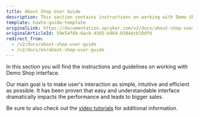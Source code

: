 ```yaml
---
title: About Shop User Guide
description: This section contains instructions on working with Demo Shop interface.
template: howto-guide-template
originalLink: https://documentation.spryker.com/v2/docs/about-shop-user-guide
originalArticleId: 59e54f6b-6acb-4505-b464-0384dcb18dfd
redirect_from:
  - /v2/docs/about-shop-user-guide
  - /v2/docs/en/about-shop-user-guide
---
```



In this section you will find the instructions and guidelines on working with Demo Shop interface.

Our main goal is to make user's interaction as simple, intuitive and efficient as possible. It has been proven that easy and understandable interface dramatically impacts the performance and leads to bigger sales.

Be sure to also check out the [video tutorials](/docs/scos/user/intro-to-spryker/{{site.version}}/videos-and-webinars/spryker-videos.html) for additional information.


